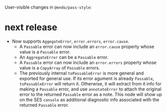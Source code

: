 User-visible changes in `@endo/pass-style`:

# next release

- Now supports `AggegateError`, `error.errors`, `error.cause`.
  - A `Passable` error can now include an `error.cause` property whose
    value is a `Passable` error.
  - An `AggregateError` can be a `Passable` error.
  - A `Passable` error can now include an `error.errors` property whose
    value is a `CopyArray` of `Passable` errors.
  - The previously internal `toPassableError` is more general and exported
    for general use. If its error agument is already `Passable`,
    `toPassableError` will return it. Otherwise, it will extract from it
    info for making a `Passable` error, and use `annotateError` to attach
    the original error to the returned `Passable` error as a note. This
    node will show up on the SES `console` as additional diagnostic info
    associated with the returned `Passable` error.
